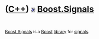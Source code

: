 



 

 

 

 

 

([C++](Cpp.htm)) ![Boost](PicBoost.png) [Boost.Signals](CppSignals.htm)
=======================================================================

 

[Boost.Signals](CppSignals.htm) is a [Boost](CppBoost.htm)
[library](CppLibrary.htm) for [signals](CppBoostSignal.htm).

 

 

 

 

 





 



